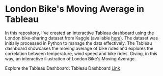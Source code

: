 # London Bike's Moving Average in Tableau

In this repository, I've created an interactive Tableau dashboard using the London bike-sharing dataset from Kaggle (available [here](https://www.kaggle.com/datasets/hmavrodiev/london-bike-sharing-dataset)). The dataset was initially processed in Python to manage the data effectively. The Tableau dashboard showcases the moving average of bike rides and explores the correlation between temperature, wind speed and bike rides. Giving, in this way, an interactive illustration of London Bike's Moving Average.

Explore the Tableau Dashboard: Tableau Dashboard [Link](https://public.tableau.com/app/profile/nicolle.maritza.chuquilin/viz/ProjectBikesMovingAverage/Dashboard1)

